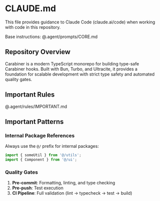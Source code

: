 # CLAUDE.md

This file provides guidance to Claude Code (claude.ai/code) when working with code in this repository.

Base instructions: @.agent/prompts/CORE.md

## Repository Overview

Carabiner is a modern TypeScript monorepo for building type-safe Carabiner hooks. Built with Bun, Turbo, and Ultracite, it provides a foundation for scalable development with strict type safety and automated quality gates.

## Important Rules

@.agent/rules/IMPORTANT.md

## Important Patterns

### Internal Package References

Always use the `@/` prefix for internal packages:

```typescript
import { someUtil } from '@/utils';
import { Component } from '@/ui';

```

### Quality Gates

1. **Pre-commit**: Formatting, linting, and type checking
2. **Pre-push**: Test execution
3. **CI Pipeline**: Full validation (lint → typecheck → test → build)
